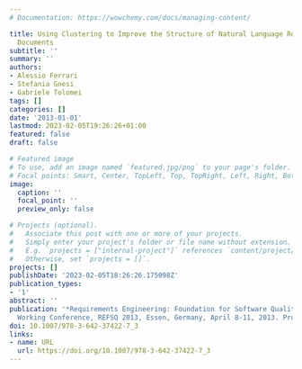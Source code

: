 ```yaml
---
# Documentation: https://wowchemy.com/docs/managing-content/

title: Using Clustering to Improve the Structure of Natural Language Requirements
  Documents
subtitle: ''
summary: ''
authors:
- Alessio Ferrari
- Stefania Gnesi
- Gabriele Tolomei
tags: []
categories: []
date: '2013-01-01'
lastmod: 2023-02-05T19:26:26+01:00
featured: false
draft: false

# Featured image
# To use, add an image named `featured.jpg/png` to your page's folder.
# Focal points: Smart, Center, TopLeft, Top, TopRight, Left, Right, BottomLeft, Bottom, BottomRight.
image:
  caption: ''
  focal_point: ''
  preview_only: false

# Projects (optional).
#   Associate this post with one or more of your projects.
#   Simply enter your project's folder or file name without extension.
#   E.g. `projects = ["internal-project"]` references `content/project/deep-learning/index.md`.
#   Otherwise, set `projects = []`.
projects: []
publishDate: '2023-02-05T18:26:26.175098Z'
publication_types:
- '1'
abstract: ''
publication: '*Requirements Engineering: Foundation for Software Quality - 19th International
  Working Conference, REFSQ 2013, Essen, Germany, April 8-11, 2013. Proceedings*'
doi: 10.1007/978-3-642-37422-7_3
links:
- name: URL
  url: https://doi.org/10.1007/978-3-642-37422-7_3
---
```

